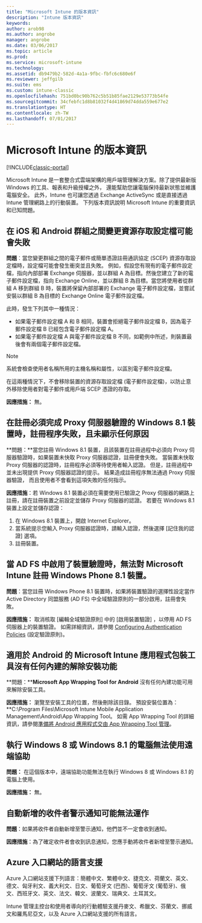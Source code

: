 ```yaml
---
title: "Microsoft Intune 的版本資訊"
description: "Intune 版本資訊"
keywords: 
author: arob98
ms.author: angrobe
manager: angrobe
ms.date: 03/06/2017
ms.topic: article
ms.prod: 
ms.service: microsoft-intune
ms.technology: 
ms.assetid: db9479b2-582d-4a1a-9fbc-fbfc6c680e6f
ms.reviewer: jeffgilb
ms.suite: ems
ms.custom: intune-classic
ms.openlocfilehash: 751bd0bc90b762c5b51b85fae2129e53773b54fe
ms.sourcegitcommit: 34cfebfc1d8b81032f4d41869d74dda559e677e2
ms.translationtype: HT
ms.contentlocale: zh-TW
ms.lasthandoff: 07/01/2017
---
```

# <a name="release-notes-for-microsoft-intune"></a>Microsoft Intune 的版本資訊

[!INCLUDE[classic-portal](../includes/classic-portal.md)]

Microsoft Intune 是一套整合式雲端架構的用戶端管理解決方案。除了提供最新版 Windows 的工具、報表和升級授權之外， 還能幫助您讓電腦保持最新狀態並維護電腦安全。 此外，Intune 也可讓您透過 Exchange ActiveSync 或是直接透過 Intune 管理網路上的行動裝置。 下列版本資訊說明 Microsoft Intune 的重要資訊和已知問題。

<!-- 3-6-17: customer asked if this is still current; Stacie asked Chris Baldwin about it. Chris said it's a Samsung issue, but that he hasn't heard any reports about it for months, so he suggested that I share that with the customer and remove this item from the release notes. I'm only going to comment it out in case it resurfaces.
## Android users can’t send email when conditional access for Exchange Online is implemented

**Issue:** Users running Samsung Android 5.1.1 and later on their devices can't send email when conditional access for Exchange Online has been set up. Samsung acknowledges that the issue is in its built-in email client in Android 5.1.1 and later, and is investigating a fix.

**Workaround 1:** Advise users to use the Outlook app for Android.

**Workaround 2:** To let affected users send email, you can follow these steps:

1. Put each affected user in a security group in the “exempted groups” section of the conditional access policy for Exchange Online.
2. Let the user temporarily sync email on the built-in email client.
3. Remove the affected user from the exempted group, and confirm that the user can now send email.

Microsoft will continue to work closely with Samsung on a fix or additional workarounds.
-->


## <a name="changing-resource-access-profiles-between-groups-for-ios-and-android-might-fail"></a>在 iOS 和 Android 群組之間變更資源存取設定檔可能會失敗
**問題**︰當您變更群組之間的電子郵件或簡單憑證註冊通訊協定 (SCEP) 資源存取設定檔時，設定檔可能會發生衝突並且失敗。 例如，假設您有現有的電子郵件設定檔，指向內部部署 Exchange 伺服器，並以群組 A 為目標。然後您建立了新的電子郵件設定檔，指向 Exchange Online，並以群組 B 為目標。當您將使用者從群組 A 移到群組 B 時，裝置將保留內部部署的 Exchange 電子郵件設定檔，並嘗試安裝以群組 B 為目標的 Exchange Online 電子郵件設定檔。

此時，發生下列其中一種情況： 
* 如果電子郵件設定檔 A 和 B 相同，裝置會拒絕電子郵件設定檔 B，因為電子郵件設定檔 B 已經包含電子郵件設定檔 A。
* 如果電子郵件設定檔 A 與電子郵件設定檔 B 不同，如範例中所述，則裝置最後會有兩個電子郵件設定檔。

> [!NOTE]
> 系統會檢查使用者名稱所用的主機名稱和屬性，以區別電子郵件設定檔。

在這兩種情況下，不會移除裝置的資源存取設定檔 (電子郵件設定檔)，以防止意外移除使用者對電子郵件或用戶端 SCEP 憑證的存取。

**因應措施：** 無。

## <a name="when-you-enroll-a-windows-81-device-that-must-authenticate-to-a-proxy-server-the-enrollment-process-fails-with-no-visible-cause"></a>在註冊必須完成 Proxy 伺服器驗證的 Windows 8.1 裝置時，註冊程序失敗，且未顯示任何原因
**問題：**當您註冊 Windows 8.1 裝置，且該裝置在註冊過程中必須向 Proxy 伺服器驗證時，如果裝置未快取 Proxy 伺服器認證，註冊便會失敗。 當裝置未快取 Proxy 伺服器的認證時，註冊程序必須等待使用者輸入認證。 但是，註冊過程中並未出現提供 Proxy 伺服器認證的提示。 結果造成註冊程序無法通過 Proxy 伺服器驗證， 而且使用者不會看到這項失敗的任何指示。

**因應措施**：若 Windows 8.1 裝置必須在需要使用已驗證之 Proxy 伺服器的網路上註冊，請在註冊裝置之前設定並儲存 Proxy 伺服器的認證。 若要在 Windows 8.1 裝置上設定並儲存認證：

1.  在 Windows 8.1 裝置上，開啟 Internet Explorer。
2.  當系統提示您輸入 Proxy 伺服器認證時，請輸入認證，然後選擇 [記住我的認證] 選項。
3.  註冊裝置。

## <a name="windows-phone-81-devices-fail-to-enroll-with-microsoft-intune-when-device-authentication-is-enabled-in-ad-fs"></a>當 AD FS 中啟用了裝置驗證時，無法對 Microsoft Intune 註冊 Windows Phone 8.1 裝置。
**問題**：當您註冊 Windows Phone 8.1 裝置時，如果將裝置驗證的選擇性設定當作 Active Directory 同盟服務 (AD FS) 中全域驗證原則的一部分啟用，註冊會失敗。

**因應措施：** 取消核取 [編輯全域驗證原則]  中的 [啟用裝置驗證] ，以停用 AD FS 伺服器上的裝置驗證。 如需詳細資訊，請參閱 [Configuring Authentication Policies](http://technet.microsoft.com/library/dn486781.aspx) (設定驗證原則)。


## <a name="microsoft-intune-app-wrapping-tool-for-android-has-no-built-in-uninstall-capability"></a>適用於 Android 的 Microsoft Intune 應用程式包裝工具沒有任何內建的解除安裝功能
**問題：****Microsoft App Wrapping Tool for Android** 沒有任何內建功能可用來解除安裝工具。

**因應措施：** 瀏覽至安裝工具的位置，然後刪除該目錄。 預設安裝位置為：**C:\Program Files\Microsoft Intune Mobile Application Management\Android\App Wrapping Tool。 如需 App Wrapping Tool 的詳細資訊，請參閱[準備將 Android 應用程式交由 App Wrapping Tool 管理](/intune/app-wrapper-prepare-android)。

## <a name="remote-assistance-is-not-available-on-computers-that-run-windows-8-or-windows-81"></a>執行 Windows 8 或 Windows 8.1 的電腦無法使用遠端協助
**問題：** 在這個版本中，遠端協助功能無法在執行 Windows 8 或 Windows 8.1 的電腦上使用。

**因應措施：** 無。

## <a name="alert-notifications-for-recipients-that-are-automatically-added-might-not-work"></a>自動新增的收件者警示通知可能無法運作
**問題**：如果將收件者自動新增至警示通知，他們並不一定會收到通知。

**因應措施**：為了確定收件者會收到訊息通知，您應手動將收件者新增至警示通知。

## <a name="language-support-in-the-azure-portal"></a>Azure 入口網站的語言支援
Azure 入口網站支援下列語言：簡體中文、繁體中文、捷克文、荷蘭文、英文、德文、匈牙利文、義大利文、日文、葡萄牙文 (巴西)、葡萄牙文 (葡萄牙)、俄文、西班牙文、英文、法文、韓文、波蘭文、瑞典文、土耳其文。

Intune 管理主控台和使用者導向的行動體驗支援丹麥文、希臘文、芬蘭文、挪威文和羅馬尼亞文，以及 Azure 入口網站支援的所有語言。
